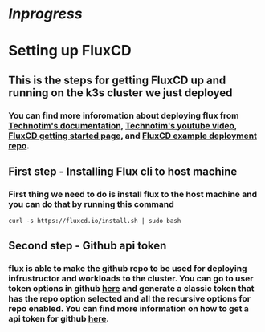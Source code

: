 # *Inprogress*

# Setting up FluxCD
## This is the steps for getting FluxCD up and running on the k3s cluster we just deployed
### You can find more inforomation about deploying flux from [Technotim's documentation](https://technotim.live/posts/flux-devops-gitops/), [Technotim's youtube video](https://youtu.be/PFLimPh5-wo?si=cGkVMkltf0NTvVuZ), [FluxCD getting started page](https://fluxcd.io/flux/get-started/), and [FluxCD example deployment repo](https://github.com/fluxcd/flux2-kustomize-helm-example).

## First step - Installing Flux cli to host machine
### First thing we need to do is install flux to the host machine and you can do that by running this command
```
curl -s https://fluxcd.io/install.sh | sudo bash
```

## Second step - Github api token
### flux is able to make the github repo to be used for deploying infrustructor and workloads to the cluster. You can go to user token options in github [here](https://github.com/settings/tokens) and generate a classic token that has the repo option selected and all the recursive options for repo enabled. You can find more information on how to get a api token for github [here](https://docs.github.com/en/authentication/keeping-your-account-and-data-secure/managing-your-personal-access-tokens).